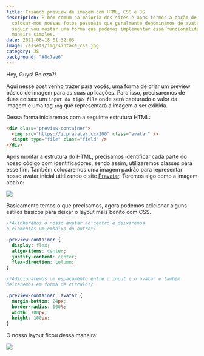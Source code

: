 ```yaml
---
title: Criando preview de imagem com HTML, CSS e JS
description: É bem comum na maioria dos sites e apps termos a opção de
  colocar-mos nossas fotos pessoais que geralmente denominamos de avatar, a
  seguir vou mostar uma forma que podemos implementar essa funcionalidade de uma
  maneira simples.
date: 2021-08-18 01:32:03
image: /assets/img/sintaxe_css.jpg
category: JS
background: "#8c7ae6"
---
```

Hey, Guys! Beleza?!

Aqui nesse post venho trazer para vocês, uma forma de criar um preview básico de imagem para as suas aplicações. Para isso, precisaremos de duas coisas: um `input do tipo file` onde será capturado o valor da imagem e uma tag `img` que representará a imagem a ser exibida.

Dessa forma iniciaremos com a seguinte estrutura HTML:

```html
<div class="preview-container">
  <img src="https://i.pravatar.cc/100" class="avatar" />
  <input type="file" class="field" />
</div>
```

Após montar a estrutura do HTML, precisamos identificar cada parte do nosso código com identificadores, sendo assim, utilizaremos classes para esse fim. Também colocaremos uma imagem padrão para representar nosso avatar inicial utitlizando o site [Pravatar](https://pravatar.cc/). Teremos algo como a imagem abaixo:

![](/assets/img/screenshot-2021-08-19-at-00-04-20-basic-an-avatar-preview.png)

Basicamente temos o que precisamos, agora podemos adicionar alguns estilos básicos para deixar o layout mais bonito com CSS.

```css
/*Alinharemos o nosso avatar ao centro e deixaremos 
o elementos um embaixo do outro*/

.preview-container {
  display: flex;
  align-items: center;
  justify-content: center;
  flex-direction: column;
}

/*Adicionaremos um espaçamento entre o input e o avatar e também
deixaremos em forma de circulo*/

.preview-container .avatar {
  margin-bottom: 24px;
  border-radius: 100%;
  width: 100px;
  height: 100px;
}

```

O nosso layout ficou dessa maneira: 

![](/assets/img/screenshot-2021-08-19-at-00-23-28-basic-an-avatar-preview.png)